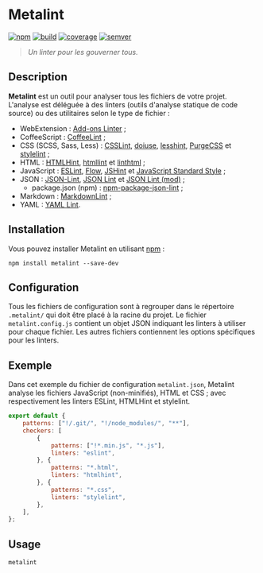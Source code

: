 # Metalint

[![npm][img-npm]][link-npm]
[![build][img-build]][link-build]
[![coverage][img-coverage]][link-coverage]
[![semver][img-semver]][link-semver]

> _Un linter pour les gouverner tous._

## Description

**Metalint** est un outil pour analyser tous les fichiers de votre projet.
L'analyse est déléguée à des linters (outils d'analyse statique de code source)
ou des utilitaires selon le type de fichier :

- WebExtension : [Add-ons
  Linter](https://regseb.github.io/metalint/user/linters/addons-linter/) ;
- CoffeeScript :
  [CoffeeLint](https://regseb.github.io/metalint/user/linters/coffeelint/) ;
- CSS (SCSS, Sass, Less) :
  [CSSLint](https://regseb.github.io/metalint/user/linters/csslint/),
  [doiuse](https://regseb.github.io/metalint/user/linters/doiuse/),
  [lesshint](https://regseb.github.io/metalint/user/linters/lesshint/),
  [PurgeCSS](https://regseb.github.io/metalint/user/linters/purgecss/) et
  [stylelint](https://regseb.github.io/metalint/user/linters/stylelint/) ;
- HTML : [HTMLHint](https://regseb.github.io/metalint/user/linters/htmlhint/),
  [htmllint](https://regseb.github.io/metalint/user/linters/htmllint/) et
  [linthtml](https://regseb.github.io/metalint/user/linters/linthtml/) ;
- JavaScript : [ESLint](https://regseb.github.io/metalint/user/linters/eslint/),
  [Flow](https://regseb.github.io/metalint/user/linters/flow-bin/),
  [JSHint](https://regseb.github.io/metalint/user/linters/jshint/) et
  [JavaScript Standard
  Style](https://regseb.github.io/metalint/user/linters/standard/) ;
- JSON : [JSON-Lint](https://regseb.github.io/metalint/user/linters/json-lint/),
  [JSON Lint](https://regseb.github.io/metalint/user/linters/jsonlint/) et
  [JSON Lint
  (mod)](https://regseb.github.io/metalint/user/linters/jsonlint-mod/) ;
  - package.json (npm) :
    [npm-package-json-lint](
        https://regseb.github.io/metalint/user/linters/npm-package-json-lint/) ;
- Markdown :
  [MarkdownLint](https://regseb.github.io/metalint/user/linters/markdownlint/) ;
- YAML : [YAML Lint](https://regseb.github.io/metalint/user/linters/yaml-lint/).

## Installation

Vous pouvez installer Metalint en utilisant [npm][link-npm] :

```shell
npm install metalint --save-dev
```

## Configuration

Tous les fichiers de configuration sont à regrouper dans le répertoire
`.metalint/` qui doit être placé à la racine du projet. Le fichier
`metalint.config.js` contient un objet JSON indiquant les linters à utiliser
pour chaque fichier. Les autres fichiers contiennent les options spécifiques
pour les linters.

## Exemple

Dans cet exemple du fichier de configuration `metalint.json`, Metalint analyse
les fichiers JavaScript (non-minifiés), HTML et CSS ; avec respectivement les
linters ESLint, HTMLHint et stylelint.

```JavaScript
export default {
    patterns: ["!/.git/", "!/node_modules/", "**"],
    checkers: [
        {
            patterns: ["!*.min.js", "*.js"],
            linters: "eslint",
        }, {
            patterns: "*.html",
            linters: "htmlhint",
        }, {
            patterns: "*.css",
            linters: "stylelint",
        },
    ],
};
```

## Usage

```shell
metalint
```

<!-- Ne pas ajouter les logos car la couleur du logo de npm n'est pas
     personnalisable. https://github.com/badges/shields/issues/6208 -->
[img-npm]:https://img.shields.io/npm/dm/metalint?label=npm
[img-build]:https://img.shields.io/github/workflow/status/regseb/metalint/CI
[img-coverage]:https://img.shields.io/coveralls/github/regseb/metalint
[img-semver]:https://img.shields.io/badge/semver-2.0.0-blue

[link-npm]:https://www.npmjs.com/package/metalint
[link-build]:https://github.com/regseb/metalint/actions/workflows/ci.yml?query=branch%3Amain
[link-coverage]:https://coveralls.io/github/regseb/metalint
[link-semver]:https://semver.org/spec/v2.0.0.html "Semantic Versioning 2.0.0"
